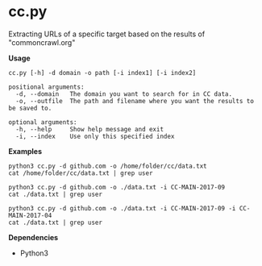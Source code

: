 # cc.py
Extracting URLs of a specific target based on the results of "commoncrawl.org"

**Usage**
```
cc.py [-h] -d domain -o path [-i index1] [-i index2]

positional arguments:
  -d, --domain   The domain you want to search for in CC data.
  -o, --outfile  The path and filename where you want the results to be saved to.

optional arguments:
  -h, --help     Show help message and exit
  -i, --index    Use only this specified index
```

**Examples**
```
python3 cc.py -d github.com -o /home/folder/cc/data.txt
cat /home/folder/cc/data.txt | grep user
```

```
python3 cc.py -d github.com -o ./data.txt -i CC-MAIN-2017-09
cat ./data.txt | grep user
```

```
python3 cc.py -d github.com -o ./data.txt -i CC-MAIN-2017-09 -i CC-MAIN-2017-04
cat ./data.txt | grep user
```

**Dependencies**
* Python3
